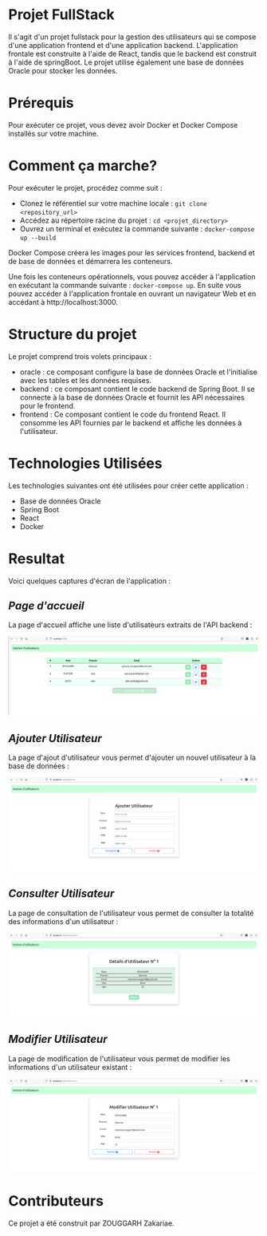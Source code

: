 # Projet FullStack
Il s'agit d'un projet fullstack pour la gestion des utilisateurs qui se compose d'une application frontend et d'une application backend. L'application frontale est construite à l'aide de React, tandis que le backend est construit à l'aide de springBoot. Le projet utilise également une base de données Oracle pour stocker les données.

# Prérequis
Pour exécuter ce projet, vous devez avoir Docker et Docker Compose installés sur votre machine.

# Comment ça marche?

Pour exécuter le projet, procédez comme suit :
* Clonez le référentiel sur votre machine locale : `git clone <repository_url>`
* Accédez au répertoire racine du projet : `cd <projet_directory>`
* Ouvrez un terminal et exécutez la commande suivante : `docker-compose up --build`

Docker Compose créera les images pour les services frontend, backend et de base de données et démarrera les conteneurs.

Une fois les conteneurs opérationnels, vous pouvez accéder à l'application en exécutant la commande suivante : `docker-compose up`.
En suite vous pouvez accéder à l'application frontale en ouvrant un navigateur Web et en accédant à http://localhost:3000.

# Structure du projet
Le projet comprend trois volets principaux :

* oracle : ce composant configure la base de données Oracle et l'initialise avec les tables et les données requises.
* backend : ce composant contient le code backend de Spring Boot. Il se connecte à la base de données Oracle et fournit les API nécessaires pour le frontend.
* frontend : Ce composant contient le code du frontend React. Il consomme les API fournies par le backend et affiche les données à l'utilisateur.

# Technologies Utilisées
Les technologies suivantes ont été utilisées pour créer cette application :
* Base de données Oracle
* Spring Boot
* React
* Docker

# Resultat

Voici quelques captures d'écran de l'application :

## _Page d'accueil_
La page d'accueil affiche une liste d'utilisateurs extraits de l'API backend :

![](https://github.com/ZakariaeZouggarh/Projet-Socle-Applicatif-DOSI/blob/main/images/page_acceuil.png?raw=true)
## _Ajouter Utilisateur_
La page d'ajout d'utilisateur vous permet d'ajouter un nouvel utilisateur à la base de données :

![](https://github.com/ZakariaeZouggarh/Projet-Socle-Applicatif-DOSI/blob/main/images/add_user.png?raw=true)
## _Consulter Utilisateur_
La page de consultation de l'utilisateur vous permet de consulter la totalité des informations d'un utilisateur :

![](https://github.com/ZakariaeZouggarh/Projet-Socle-Applicatif-DOSI/blob/main/images/view_user.png?raw=true)
## _Modifier Utilisateur_
La page de modification de l'utilisateur vous permet de modifier les informations d'un utilisateur existant :

![](https://github.com/ZakariaeZouggarh/Projet-Socle-Applicatif-DOSI/blob/main/images/modif_user.png?raw=true)
# Contributeurs
Ce projet a été construit par ZOUGGARH Zakariae.
